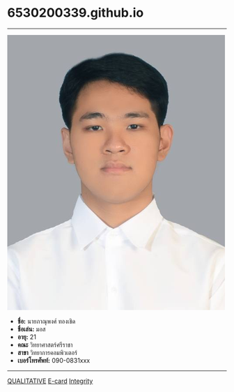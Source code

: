 # 6530200339.github.io
---
![Myself](img/Myself.jpg)

- **ชื่อ:** นายภาณุพงศ์ ทองเชิด
- **ชื่อเล่น:** มอส
- **อายุ:** 21
- **คณะ** วิทยาศาสตร์ศรีราชา
- **สาขา** วิทยาการคอมพิวเตอร์
- **เบอร์โทรศัพท์:** 090-0831xxx
  
---
[QUALITATIVE](qualitative)
[E-card](E-card)
[Integrity](Integrity)
